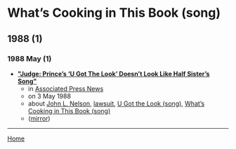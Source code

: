 # What’s Cooking in This Book (song)

## 1988 (1)

### 1988 May (1)

 - [**"Judge: Prince’s ‘U Got The Look’ Doesn’t Look Like Half Sister’s Song"**](https://apnews.com/article/f011132eb9aae1e55d300a263254b7bb)
    - in [Associated Press News](https://apnews.com/)
    - on 3 May 1988
    - about [John L. Nelson](../../../topics/john-l-nelson/index.md), [lawsuit](../../../topics/lawsuit/index.md), [U Got the Look (song)](../../../topics/song/u-got-the-look/index.md), [What’s Cooking in This Book (song)](../../../topics/song/what-s-cooking-in-this-book/index.md)
    - ([mirror](https://web.archive.org/web/*/https://apnews.com/article/f011132eb9aae1e55d300a263254b7bb))

----

[Home](../index.md)
